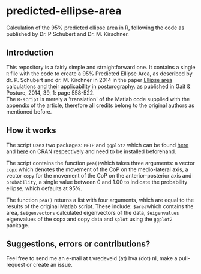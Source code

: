 # predicted-ellipse-area
Calculation of the 95% predicted ellipse area in R, following the code as published by Dr. P Schubert and Dr. M. Kirschner.

## Introduction 
This repository is a fairly simple and straightforward one. It contains a single `R` file with the code to create a 95% Predicted Ellipse Area, as described by dr. P. Schubert and dr. M. Kirchner in 2014 in the paper [Ellipse area calculations and their applicability in posturography.](https://doi.org/10.1016/j.gaitpost.2013.09.001) as published in Gait & Posture, 2014, 39, 1: page 558-522.  
The `R-script` is merely a 'translation' of the Matlab code supplied with the [appendix](https://ars.els-cdn.com/content/image/1-s2.0-S0966636213005961-mmc1.docx) of the article, therefore all credits belong to the original authors as mentioned before. 

## How it works
The script uses two packages: `PEIP` and `ggplot2` which can be found [here](URL) and [here](url) on CRAN respectively and need to be installed beforehand. 

The script contains the function `pea()`which takes three arguments: a vector `copx` which denotes the movement of the CoP on the medio-lateral axis, a vector `copy` for the movement of the CoP on the anterior-posterior axis and `probability`, a single value between 0 and 1.00 to indicate the probability ellipse, which defaults at 95%. 

The function `pea()` returns a list with four arguments, which are equal to the results of the original Matlab script. These include: `$area`which contains the area, `$eigenvectors` calculated eigenvectors of the data, `$eigenvalues` eigenvalues of the copx and copy data and `$plot` using the `ggplot2` package. 

## Suggestions, errors or contributions? 
Feel free to send me an e-mail at t.vredeveld (at) hva (dot) nl, make a pull-request or create an issue. 
